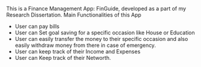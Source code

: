 This is a Finance Management App: FinGuide, developed as a part of my Research Dissertation.
Main Functionalities of this App
  - User can pay bills
  - User can Set goal saving for a specific occasion like House or Education
  - User can easily transfer the money to their specific occasion and also easily withdraw money from there in case of emergency.
  - User can keep track of their Income and Expenses
  - User can Keep track of their Networth. 

